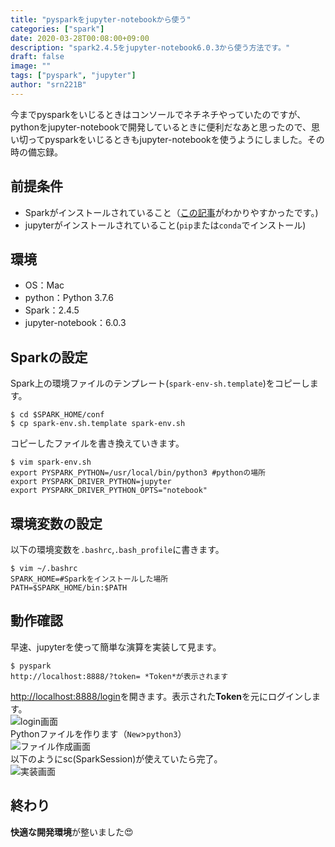 ```yaml
---
title: "pysparkをjupyter-notebookから使う"
categories: ["spark"]
date: 2020-03-28T00:08:00+09:00
description: "spark2.4.5をjupyter-notebook6.0.3から使う方法です。"
draft: false
image: ""
tags: ["pyspark", "jupyter"]
author: "srn221B"
---
```


今までpysparkをいじるときはコンソールでネチネチやっていたのですが、
pythonをjupyter-notebookで開発しているときに便利だなあと思ったので、思い切ってpysparkをいじるときもjupyter-notebookを使うようにしました。その時の備忘録。


## 前提条件
- Sparkがインストールされていること（[この記事](https://qiita.com/Hiroki11x/items/4f5129094da4c91955bc)がわかりやすかったです。)
- jupyterがインストールされていること(`pip`または`conda`でインストール)

## 環境
- OS：Mac
- python：Python 3.7.6
- Spark：2.4.5
- jupyter-notebook：6.0.3

## Sparkの設定
Spark上の環境ファイルのテンプレート(`spark-env-sh.template`)をコピーします。
```
$ cd $SPARK_HOME/conf
$ cp spark-env.sh.template spark-env.sh
```
コピーしたファイルを書き換えていきます。
```
$ vim spark-env.sh
export PYSPARK_PYTHON=/usr/local/bin/python3 #pythonの場所
export PYSPARK_DRIVER_PYTHON=jupyter 
export PYSPARK_DRIVER_PYTHON_OPTS="notebook"
```

## 環境変数の設定
以下の環境変数を`.bashrc`,`.bash_profile`に書きます。
```
$ vim ~/.bashrc
SPARK_HOME=#Sparkをインストールした場所
PATH=$SPARK_HOME/bin:$PATH
```

## 動作確認
早速、jupyterを使って簡単な演算を実装して見ます。  
```
$ pyspark
http://localhost:8888/?token= *Token*が表示されます
```
<http://localhost:8888/login>を開きます。表示された**Token**を元にログインします。  
![login画面](https://srn221b.github.io/images/content1_1.png)  
Pythonファイルを作ります（`New`>`python3`）  
![ファイル作成画面](https://srn221b.github.io/images/content1_2.png)    
以下のようにsc(SparkSession)が使えていたら完了。  
![実装画面](https://srn221b.github.io/images/content1_3.png)    

## 終わり
**快適な開発環境**が整いました:heart_eyes: 
